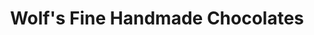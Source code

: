 ---
title: "Wolf's Fine Handmade Chocolates"
url: /west-lafayette/wolfs-fine-handmade-chocolates/
shop: chocolate
---